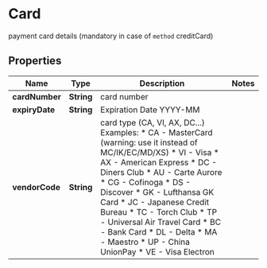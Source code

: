 

# Card

payment card details (mandatory in case of `method` creditCard)

## Properties

| Name | Type | Description | Notes |
|------------ | ------------- | ------------- | -------------|
|**cardNumber** | **String** | card number |  |
|**expiryDate** | **String** | Expiration Date YYYY-MM |  |
|**vendorCode** | **String** | card type (CA, VI, AX, DC...) Examples:   * CA - MasterCard (warning: use it instead of MC/IK/EC/MD/XS)   * VI - Visa   * AX - American Express   * DC - Diners Club   * AU - Carte Aurore   * CG - Cofinoga   * DS - Discover   * GK - Lufthansa GK Card   * JC - Japanese Credit Bureau   * TC - Torch Club   * TP - Universal Air Travel Card   * BC - Bank Card   * DL - Delta   * MA - Maestro   * UP - China UnionPay      * VE - Visa Electron  |  |



